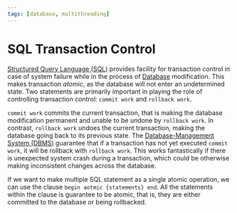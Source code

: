 ```yaml
---
tags: [database, multithreading]
---
```


# SQL Transaction Control

[Structured Query Language (SQL)](202302231241.md) provides facility for
transaction control in case of system failure while in the process of
[Database](202302101139.md) modification. This makes transaction *atomic*, as
the database will not enter an undetermined state. Two statements are primarily
important in playing the role of controlling transaction control: `commit work`
and `rollback work`.

`commit work` commits the current transaction, that is making the database
modification permanent and unable to be undone by `rollback work`. In contrast,
`rollback work` undoes the current transaction, making the database going back
to its previous state. The [Database-Management System (DBMS)](202302101137.md)
guarantee that if a transaction has not yet executed `commit work`, it will be
rollback with `rollback work`. This works fantastically if there is unexpected
system crash during a transaction, which could be otherwise making inconsistent
changes across the database.

If we want to make multiple SQL statement as a single atomic operation, we can
use the clause `begin aotmic {statements} end`. All the statements within the
clause is guarantee to be atomic, that is, they are either committed to the
database or being rollbacked.
